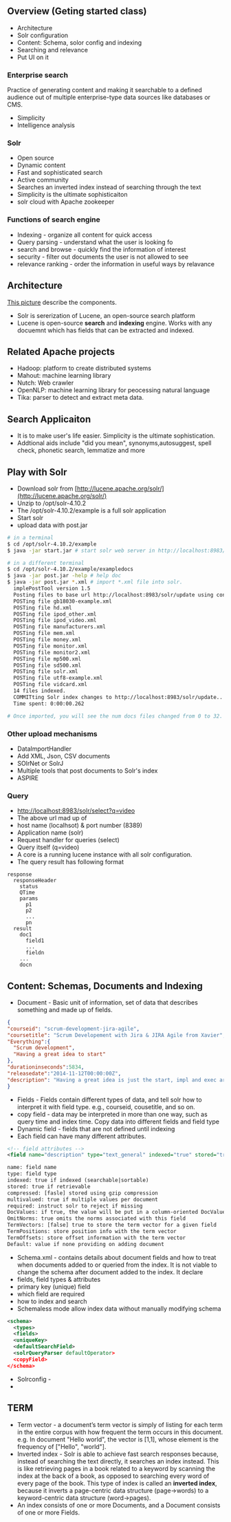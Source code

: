 ## Overview (Geting started class)

* Architecture
* Solr configuration
* Content: Schema, solor config and indexing
* Searching and relevance
* Put UI on it

### Enterprise search
Practice of generating content and making it searchable to a defined audience out of multiple enterprise-type data sources like databases or CMS.
* Simplicity
* Intelligence analysis

### Solr
* Open source
* Dynamic content
* Fast and sophisticated search
* Active community
* Searches an inverted index instead of searching through the text
* Simplicity is the ultimate sophisticaiton
* solr cloud with Apache zookeeper

### Functions of search engine
* Indexing - organize all content for quick access
* Query parsing - understand what the user is looking fo
* search and browse - quickly find the information of interest
* security - filter out documents the user is not allowed to see
* relevance ranking - order the information in useful ways by relavance

## Architecture
[This picture](https://github.com/p4ali/Notes/blob/master/pluralsight/solr_arch.jpg) describe the components.
* Solr is sererization of Lucene, an open-source search platform
* Lucene is open-source **search** and **indexing** engine. Works with any docuemnt which has fields that can be extracted and indexed.

## Related Apache projects
* Hadoop: platform to create distributed systems
* Mahout: machine learning library
* Nutch: Web crawler
* OpenNLP: machine learning library for peocessing natural language
* Tika: parser to detect and extract meta data.

## Search Applicaiton
* It is to make user's life easier. Simplicity is the ultimate sophistication.
* Addtional aids include "did you mean", synonyms,autosuggest, spell check, phonetic search, lemmatize and more

## Play with Solr
* Download solr from [http://lucene.apache.org/solr/](http://lucene.apache.org/solr/)
* Unzip to /opt/solr-4.10.2
* The /opt/solr-4.10.2/example is a full solr application
* Start solr
* upload data with post.jar
```bash
# in a terminal
$ cd /opt/solr-4.10.2/example
$ java -jar start.jar # start solr web server in http://localhost:8983/solr

# in a different terminal
$ cd /opt/solr-4.10.2/example/exampledocs
$ java -jar post.jar -help # help doc
$ java -jar post.jar *.xml # import *.xml file into solr.
  implePostTool version 1.5
  Posting files to base url http://localhost:8983/solr/update using content-type application/xml..
  POSTing file gb18030-example.xml
  POSTing file hd.xml
  POSTing file ipod_other.xml
  POSTing file ipod_video.xml
  POSTing file manufacturers.xml
  POSTing file mem.xml
  POSTing file money.xml
  POSTing file monitor.xml
  POSTing file monitor2.xml
  POSTing file mp500.xml
  POSTing file sd500.xml
  POSTing file solr.xml
  POSTing file utf8-example.xml
  POSTing file vidcard.xml
  14 files indexed.
  COMMITting Solr index changes to http://localhost:8983/solr/update..
  Time spent: 0:00:00.262

# Once imported, you will see the num docs files changed from 0 to 32.
```

### Other upload mechanisms
* DataImportHandler
* Add XML, Json, CSV documents
* SOlrNet or SolrJ
* Multiple tools that post documents to Solr's index
 * ASPIRE

### Query
* [http://localhost:8983/solr/select?q=video](http://localhost:8983/solr/select?q=video)
* The above url mad up of
 * host name (localhsot) & port number (8389)
 * Application name (solr)
 * Request handler for queries (select)
 * Query itself (q=video)
* A core is a running lucene instance with all solr configuration.
* The query result has following format
```
response
  responseHeader
    status
    QTime
    params
      p1
      p2
      ...
      pn
  result
    doc1
      field1
      ...
      fieldn
    ...
    docn
```
## Content: Schemas, Documents and Indexing
* Document - Basic unit of information, set of data that describes something and made up of fields.
```json
{
"courseid": "scrum-development-jira-agile",
"coursetitle": "Scrum Developement with Jira & JIRA Agile from Xavier",
"Everything":{
  "Scrum development",
  "Having a great idea to start"
},
"durationinseconds":5834,
"releasedate":"2014-11-12T00:00:00Z",
"description": "Having a great idea is just the start, impl and exec are key, improve your chances of"
}
```
* Fields - Fields contain different types of data, and tell solr how to interpret it with field type. e.g., courseid, cousetitle, and so on. 
 * copy field - data may be interpreted in more than one way, such as query time and index time. Copy data into different fields and field type
 * Dynamic field - fields that are not defined until indexing
 * Each field can have many different attributes.
```xml
<!-- field attributes -->
<field name="description" type="text_general" indexed="true" stored="true"/>

name: field name
type: field type
indexed: true if indexed (searchable|sortable)
stored: true if retrievable
compressed: [fasle] stored using gzip compression
multivalued: true if multiple values per document
required: instruct solr to reject if missing
DocValues: if true, the value will be put in a column-oriented DocValues structure
OmitNorms: true omits the norms associated with this field
TermVectors: [false] true to store the term vector for a given field
TermPositions: store position info with the term vector
TermOffsets: store offset information with the term vector
Default: value if none providing on adding document
```
* Schema.xml - contains details about document fields and how to treat when documents added to or queried from the index. It is not viable to change the schema after document added to the index. It declare
 * fields, field types & attributes
 * primary key (unique) field
 * which field are required
 * how to index and search
 * Schemaless mode allow index data without manually modifying schema
 ```xml
 <schema>
   <types>
   <fields>
   <uniqueKey>
   <defaultSearchField>
   <solrQueryParser defaultOperator>
   <copyField>
 </schema>
 ```
* Solrconfig - 
* 

## TERM
* Term vector - a document’s term vector is simply of listing for each term in the entire corpus with how frequent the term occurs in this document. e.g. In document "Hello world", the vector is [1,1], whose element is the frequency of ["Hello", "world"]. 
* Inverted index - Solr is able to achieve fast search responses because, instead of searching the text directly, it searches an index instead. This is like retrieving pages in a book related to a keyword by scanning the index at the back of a book, as opposed to searching every word of every page of the book. This type of index is called an **inverted index**, because it inverts a page-centric data structure (page->words) to a keyword-centric data structure (word->pages).
 * An index consists of one or more Documents, and a Document consists of one or more Fields.

